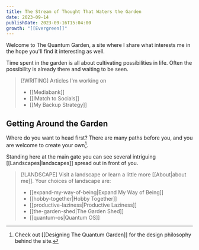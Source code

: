 ```yaml
---
title: The Stream of Thought That Waters the Garden
date: 2023-09-14
publishDate: 2023-09-16T15:04:00
growth: "[[Evergreen]]"
---
```

Welcome to The Quantum Garden, a site where I share what interests me in the hope you'll find it interesting as well.

Time spent in the garden is all about cultivating possibilities in life. Often the possibility is already there and waiting to be seen.

> [!WRITING] Articles I'm working on
> - [[Mediabank]]
> - [[IMatch to Socials]]
> - [[My Backup Strategy]]
## Getting Around the Garden
Where do you want to head first? There are many paths before you, and you are welcome to create your own[^1]. 

Standing here at the main gate you can see several intriguing [[Landscapes|landscapes]] spread out in front of you. 

> [!LANDSCAPE] Visit a landscape or learn a little more [[About|about me]]. Your choices of landscape are:
> - [[expand-my-way-of-being|Expand My Way of Being]] 
> - [[hobby-together|Hobby Together]] 
> - [[productive-laziness|Productive Laziness]] 
> - [[the-garden-shed|The Garden Shed]] 
> - [[quantum-os|Quantum OS]]

[^1]: Check out [[Designing The Quantum Garden]] for the design philosophy behind the site.

